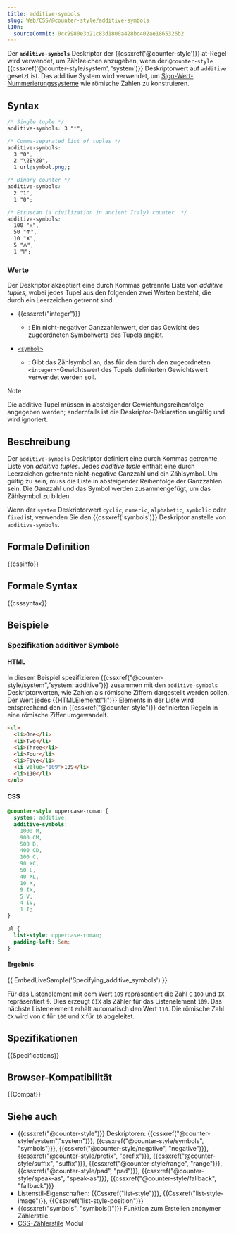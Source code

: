 ```yaml
---
title: additive-symbols
slug: Web/CSS/@counter-style/additive-symbols
l10n:
  sourceCommit: 0cc9980e3b21c83d1800a428bc402ae1865326b2
---
```


Der **`additive-symbols`** Deskriptor der {{cssxref('@counter-style')}} at-Regel wird verwendet, um Zählzeichen anzugeben, wenn der `@counter-style` {{cssxref('@counter-style/system', 'system')}} Deskriptorwert auf `additive` gesetzt ist. Das additive System wird verwendet, um [Sign-Wert-Nummerierungssysteme](https://en.wikipedia.org/wiki/Sign-value_notation) wie römische Zahlen zu konstruieren.

## Syntax

```css
/* Single tuple */
additive-symbols: 3 "*";

/* Comma-separated list of tuples */
additive-symbols:
  3 "0",
  2 "\2E\20",
  1 url(symbol.png);

/* Binary counter */
additive-symbols:
  2 "1",
  1 "0";

/* Etruscan (a civilization in ancient Italy) counter  */
additive-symbols:
  100 "𐌟",
  50 "𐌣",
  10 "𐌢",
  5 "𐌡",
  1 "𐌠";
```

### Werte

Der Deskriptor akzeptiert eine durch Kommas getrennte Liste von _additive tuples_, wobei jedes Tupel aus den folgenden zwei Werten besteht, die durch ein Leerzeichen getrennt sind:

- {{cssxref("integer")}}
  - : Ein nicht-negativer Ganzzahlenwert, der das Gewicht des zugeordneten Symbolwerts des Tupels angibt.

- [`<symbol>`](/de/docs/Web/CSS/@counter-style/symbols#symbol)
  - : Gibt das Zählsymbol an, das für den durch den zugeordneten `<integer>`-Gewichtswert des Tupels definierten Gewichtswert verwendet werden soll.

> [!NOTE]
> Die additive Tupel müssen in absteigender Gewichtungsreihenfolge angegeben werden; andernfalls ist die Deskriptor-Deklaration ungültig und wird ignoriert.

## Beschreibung

Der `additive-symbols` Deskriptor definiert eine durch Kommas getrennte Liste von _additive tuples_. Jedes _additive tuple_ enthält eine durch Leerzeichen getrennte nicht-negative Ganzzahl und ein Zählsymbol. Um gültig zu sein, muss die Liste in absteigender Reihenfolge der Ganzzahlen sein. Die Ganzzahl und das Symbol werden zusammengefügt, um das Zählsymbol zu bilden.

Wenn der `system` Deskriptorwert `cyclic`, `numeric`, `alphabetic`, `symbolic` oder `fixed` ist, verwenden Sie den {{cssxref('symbols')}} Deskriptor anstelle von `additive-symbols`.

## Formale Definition

{{cssinfo}}

## Formale Syntax

{{csssyntax}}

## Beispiele

### Spezifikation additiver Symbole

#### HTML

In diesem Beispiel spezifizieren {{cssxref("@counter-style/system","system: additive")}} zusammen mit den `additive-symbols` Deskriptorwerten, wie Zahlen als römische Ziffern dargestellt werden sollen. Der Wert jedes {{HTMLElement("li")}} Elements in der Liste wird entsprechend den in {{cssxref("@counter-style")}} definierten Regeln in eine römische Ziffer umgewandelt.

```html
<ul>
  <li>One</li>
  <li>Two</li>
  <li>Three</li>
  <li>Four</li>
  <li>Five</li>
  <li value="109">109</li>
  <li>110</li>
</ul>
```

#### CSS

```css
@counter-style uppercase-roman {
  system: additive;
  additive-symbols:
    1000 M,
    900 CM,
    500 D,
    400 CD,
    100 C,
    90 XC,
    50 L,
    40 XL,
    10 X,
    9 IX,
    5 V,
    4 IV,
    1 I;
}

ul {
  list-style: uppercase-roman;
  padding-left: 5em;
}
```

#### Ergebnis

{{ EmbedLiveSample('Specifying_additive_symbols') }}

Für das Listenelement mit dem Wert `109` repräsentiert die Zahl `C` `100` und `IX` repräsentiert `9`. Dies erzeugt `CIX` als Zähler für das Listenelement `109`. Das nächste Listenelement erhält automatisch den Wert `110`. Die römische Zahl `CX` wird von `C` für `100` und `X` für `10` abgeleitet.

## Spezifikationen

{{Specifications}}

## Browser-Kompatibilität

{{Compat}}

## Siehe auch

- {{cssxref("@counter-style")}} Deskriptoren: {{cssxref("@counter-style/system","system")}}, {{cssxref("@counter-style/symbols", "symbols")}}, {{cssxref("@counter-style/negative", "negative")}}, {{cssxref("@counter-style/prefix", "prefix")}}, {{cssxref("@counter-style/suffix", "suffix")}}, {{cssxref("@counter-style/range", "range")}}, {{cssxref("@counter-style/pad", "pad")}}, {{cssxref("@counter-style/speak-as", "speak-as")}}, {{cssxref("@counter-style/fallback", "fallback")}}
- Listenstil-Eigenschaften: {{Cssxref("list-style")}}, {{Cssxref("list-style-image")}}, {{Cssxref("list-style-position")}}
- {{cssxref("symbols", "symbols()")}} Funktion zum Erstellen anonymer Zählerstile
- [CSS-Zählerstile](/de/docs/Web/CSS/CSS_counter_styles) Modul
